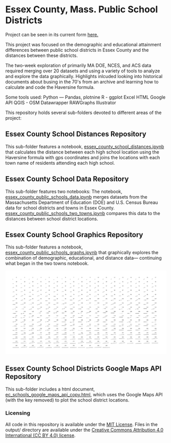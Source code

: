 # Essex County, Mass. Public School Districts

Project can be seen in its current form [here.](https://semerriam.github.io/pj_ec_schools.html)

This project was focused on the demographic and educational attainment differences between public school districts in Essex County and the distances between these districts.

The two-week exploration of primarily MA DOE, NCES, and ACS data required merging over 20 datasets and using a variety of tools to analyze and explore the data graphically. Highlights inlcuded looking into historical documents about busing in the 70's from an archive and learning how to calculate and code the Haversine formula.

Some tools used:
Python — Pandas, plotnine
R - ggplot
Excel
HTML
Google API
QGIS - OSM 
Datawrapper
RAWGraphs
Illustrator


This repository holds several sub-folders devoted to different areas of the project:

## Essex County School Distances Repository
This sub-folder features a notebook, [essex_county_school_distances.ipynb](ec_school_distances/essex_county_school_distances.ipynb) that calculates the distance between each high school location using the Haversine formula with gps coordinates and joins the locations with each town name of residents attending each high school.

## Essex County School Data Repository
This sub-folder features two notebooks: The notebook, [essex_county_public_schools_data.ipynb](ec-school-data/essex_county_public_schools_data.ipynb) merges datasets from the Massachusetts Department of Education (DOE) and U.S. Census Bureau data for school districts and towns in Essex County. [essex_county_public_schools_two_towns.ipynb](ec-school-data/essex_county_public_schools_two_towns.ipynb) compares this data to the distances between school district locations. 

## Essex County School Graphics Repository
This sub-folder features a notebook, [essex_county_public_schools_graphs.ipynb](ec_school_graphics/essex_county_public_schools_graphs.ipynb) that graphically explores the combination of demographic, educational, and distance data— continuing what began in the two towns notebook. 

![essex-country-school-districts-combos.png](ec_school_graphics/essex-country-school-districts-combos.png)

## Essex County School Districts Google Maps API Repository
This sub-folder includes a html document, [ec_schools_google_maps_api_copy.html](ec-school-districts-google-maps-api/ec_schools_google_maps_api_copy.html), which uses the Google Maps API (with the key removed) to plot the school district locations.

### Licensing
All code in this repository is available under the [MIT License](https://opensource.org/licenses/MIT). Files in the output/ directory are available under the [Creative Commons Attribution 4.0 International (CC BY 4.0) license](https://creativecommons.org/licenses/by/4.0/).
